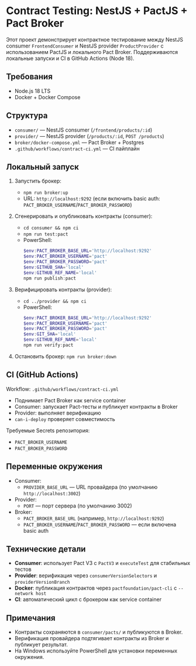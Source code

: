 # Contract Testing: NestJS + PactJS + Pact Broker

Этот проект демонстрирует контрактное тестирование между NestJS consumer `FrontendConsumer` и NestJS provider `ProductProvider` с использованием PactJS и локального Pact Broker. Поддерживаются локальные запуски и CI в GitHub Actions (Node 18).

## Требования

- Node.js 18 LTS
- Docker + Docker Compose

## Структура

- `consumer/` — NestJS consumer (`/frontend/products/:id`)
- `provider/` — NestJS provider (`/products/:id`, `POST /products`)
- `broker/docker-compose.yml` — Pact Broker + Postgres
- `.github/workflows/contract-ci.yml` — CI пайплайн

## Локальный запуск

1. Запустить брокер:
   - `npm run broker:up`
   - URL: `http://localhost:9292` (если включить basic auth: `PACT_BROKER_USERNAME`/`PACT_BROKER_PASSWORD`)

2. Сгенерировать и опубликовать контракты (consumer):
   - `cd consumer && npm ci`
   - `npm run test:pact`
   - PowerShell:
     ```powershell
     $env:PACT_BROKER_BASE_URL='http://localhost:9292'
     $env:PACT_BROKER_USERNAME='pact'
     $env:PACT_BROKER_PASSWORD='pact'
     $env:GITHUB_SHA='local'
     $env:GITHUB_REF_NAME='local'
     npm run publish:pact
     ```

3. Верифицировать контракты (provider):
   - `cd ../provider && npm ci`
   - PowerShell:
     ```powershell
     $env:PACT_BROKER_BASE_URL='http://localhost:9292'
     $env:PACT_BROKER_USERNAME='pact'
     $env:PACT_BROKER_PASSWORD='pact'
     $env:GIT_SHA='local'
     $env:GITHUB_REF_NAME='local'
     npm run verify:pact
     ```

4. Остановить брокер: `npm run broker:down`

## CI (GitHub Actions)

Workflow: `.github/workflows/contract-ci.yml`
- Поднимает Pact Broker как service container
- Consumer: запускает Pact-тесты и публикует контракты в Broker
- Provider: выполняет верификацию
- `can-i-deploy` проверяет совместимость

Требуемые Secrets репозитория:
- `PACT_BROKER_USERNAME`
- `PACT_BROKER_PASSWORD`

## Переменные окружения

- Consumer:
  - `PROVIDER_BASE_URL` — URL провайдера (по умолчанию `http://localhost:3002`)
- Provider:
  - `PORT` — порт сервера (по умолчанию 3002)
- Broker:
  - `PACT_BROKER_BASE_URL` (например, `http://localhost:9292`)
  - `PACT_BROKER_USERNAME`/`PACT_BROKER_PASSWORD` — если включена basic auth

## Технические детали

- **Consumer**: использует Pact V3 с `PactV3` и `executeTest` для стабильных тестов
- **Provider**: верификация через `consumerVersionSelectors` и `providerVersionBranch`
- **Docker**: публикация контрактов через `pactfoundation/pact-cli` с `--network host`
- **CI**: автоматический цикл с брокером как service container

## Примечания

- Контракты сохраняются в `consumer/pacts/` и публикуются в Broker.
- Верификация провайдера подтягивает контракты из Broker и публикует результат.
- На Windows используйте PowerShell для установки переменных окружения.


